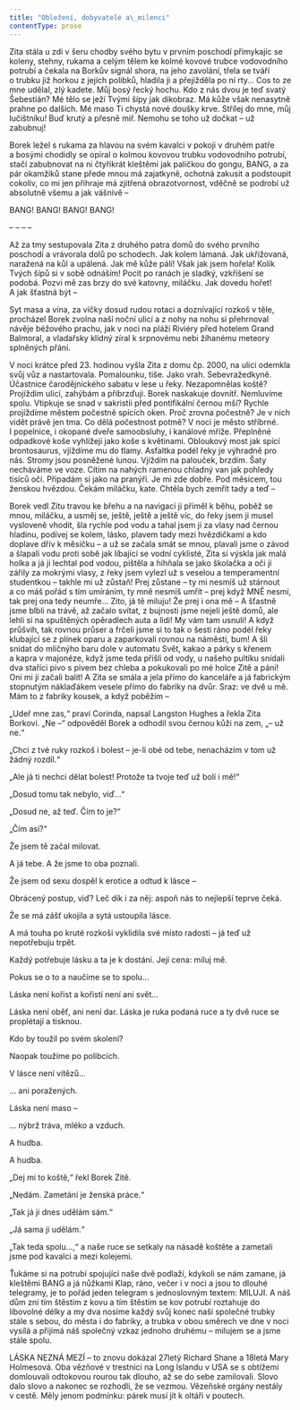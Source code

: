 ```yaml
---
title: "Obležení, dobyvatelé a\_milenci"
contentType: prose
---
```


  

Zita stála u zdi v šeru chodby svého bytu v prvním poschodí přimykajíc se koleny, stehny, rukama a celým tělem ke kolmé kovové trubce vodovodního potrubí a čekala na Borkův signál shora, na jeho zavolání, třela se tváří o trubku již horkou z jejích polibků, hladila ji a přejížděla po ní rty… Cos to ze mne udělal, zlý kadete. Můj bosý řecký hochu. Kdo z nás dvou je teď svatý Šebestián? Mé tělo se ježí Tvými šípy jak dikobraz. Má kůže však nenasytně prahne po dalších. Mé maso Ti chystá nové doušky krve. Střílej do mne, můj lučištníku! Buď krutý a přesně miř. Nemohu se toho už dočkat – už zabubnuj!

Borek ležel s rukama za hlavou na svém kavalci v pokoji v druhém patře a bosými chodidly se opíral o kolmou kovovou trubku vodovodního potrubí, stačí zabubnovat na ni čtyřikrát kleštěmi jak paličkou do gongu, BANG, a za pár okamžiků stane přede mnou má zajatkyně, ochotná zakusit a podstoupit cokoliv, co mi jen přihraje má zjitřená obrazotvornost, vděčně se podrobí už absolutně všemu a jak vášnivě –

BANG! BANG! BANG! BANG!

– – – –

Až za tmy sestupovala Zita z druhého patra domů do svého prvního poschodí a vrávorala dolů po schodech. Jak kolem lámaná. Jak ukřižovaná, naražená na kůl a upálená. Jak mě kůže pálí! Však jak jsem hořela! Kolik Tvých šípů si v sobě odnáším! Pocit po ranách je sladký, vzkříšení se podobá. Pozvi mě zas brzy do své katovny, miláčku. Jak dovedu hořet! A jak šťastná být –

Syt masa a vína, za víčky dosud rudou rotaci a doznívající rozkoš v těle, procházel Borek zvolna naší noční ulicí a z nohy na nohu si přehrnoval návěje béžového prachu, jak v noci na pláži Riviéry před hotelem Grand Balmoral, a vladařsky klidný zíral k srpnovému nebi žíhanému meteory splněných přání.

V noci krátce před 23. hodinou vyšla Zita z domu čp. 2000, na ulici odemkla svůj vůz a nastartovala. Pomalounku, tiše. Jako vrah. Sebevražedkyně. Účastnice čarodějnického sabatu v lese u řeky. Nezapomnělas koště? Projíždím ulicí, zahýbám a přibrzďuji. Borek naskakuje dovnitř. Nemluvíme spolu. Vtipkuje se snad v sakristii před pontifikální černou mší? Rychle projíždíme městem počestně spících oken. Proč zrovna počestně? Je v nich vidět právě jen tma. Co dělá počestnost potmě? V noci je město stříbrné. I popelnice, i okopané dveře samoobsluhy, i kanálové mříže. Přeplněné odpadkové koše vyhlížejí jako koše s květinami. Obloukový most jak spící brontosaurus, vjíždíme mu do tlamy. Asfaltka podél řeky je výhradně pro nás. Stromy jsou posněžené lunou. Vjíždím na palouček, brzdím. Šaty necháváme ve voze. Cítím na nahých ramenou chladný van jak pohledy tisíců očí. Připadám si jako na pranýři. Je mi zde dobře. Pod měsícem, tou ženskou hvězdou. Čekám miláčku, kate. Chtěla bych zemřít tady a teď –

Borek vedl Zitu travou ke břehu a na navigaci ji přiměl k běhu, poběž se mnou, miláčku, a usměj se, ještě, ještě a ještě víc, do řeky jsem ji musel vysloveně vhodit, šla rychle pod vodu a tahal jsem ji za vlasy nad černou hladinu, podívej se kolem, lásko, plavem tady mezi hvězdičkami a kdo doplave dřív k měsíčku – a už se začala smát se mnou, plavali jsme o závod a šlapali vodu proti sobě jak líbající se vodní cyklisté, Zita si výskla jak malá holka a já ji lechtal pod vodou, pištěla a hihňala se jako školačka a oči jí zářily za mokrými vlasy, z řeky jsem vylezl už s veselou a temperamentní studentkou – takhle mi už zůstaň! Prej zůstane – ty mi nesmíš už stárnout a co máš pořád s tím umíráním, ty mně nesmíš umřít – prej když MNĚ nesmí, tak prej ona tedy neumře… Zito, já tě miluju! Že prej i ona mě – A šťastně jsme blbli na trávě, až začalo svítat, z bujnosti jsme nejeli ještě domů, ale lehli si na spuštěných opěradlech auta a lidi! My vám tam usnuli! A když průšvih, tak rovnou průser a frčeli jsme si to tak o šesti ráno podél řeky klubající se z plínek oparu a zaparkovali rovnou na náměstí, bum! A šli snídat do mlíčnýho baru dole v automatu Svět, kakao a párky s křenem a kapra v majonéze, když jsme teda přišli od vody, u našeho pultíku snídali dva staříci pivo s pivem bez chleba a pokukovali po mé holce Zitě a páni! Oni mi ji začali balit! A Zita se smála a jela přímo do kanceláře a já fabrickým stopnutým náklaďákem vesele přímo do fabriky na dvůr. Sraz: ve dvě u mě. Mám to z fabriky kousek, a když poběžím –

„Udeř mne zas,“ praví Corinda, napsal Langston Hughes a řekla Zita Borkovi. „Ne –“ odpověděl Borek a odhodil svou černou kůži na zem, „– už ne.“

„Chci z tvé ruky rozkoš i bolest – je-li obé od tebe, nenacházím v tom už žádný rozdíl.“

„Ale já ti nechci dělat bolest! Protože ta tvoje teď už bolí i mě!“

„Dosud tomu tak nebylo, viď…“

„Dosud ne, až teď. Čím to je?“

„Čím asi?“

Že jsem tě začal milovat.

A já tebe. A že jsme to oba poznali.

Že jsem od sexu dospěl k erotice a odtud k lásce –

Obrácený postup, viď? Leč dík i za něj: aspoň nás to nejlepší teprve čeká.

Že se má zášť ukojila a sytá ustoupila lásce.

A má touha po kruté rozkoši vyklidila své místo radosti – já teď už nepotřebuju trpět.

Každý potřebuje lásku a ta je k dostání. Její cena: miluj mě.

Pokus se o to a naučíme se to spolu…

Láska není kořist a kořistí není ani svět…

Láska není oběť, ani není dar. Láska je ruka podaná ruce a ty dvě ruce se proplétají a tisknou.

Kdo by toužil po svém skolení?

Naopak toužíme po polibcích.

V lásce není vítězů…

… ani poražených.

Láska není maso –

… nýbrž tráva, mléko a vzduch.

A hudba.

A hudba.

„Dej mi to koště,“ řekl Borek Zitě.

„Nedám. Zametání je ženská práce.“

„Tak já ji dnes udělám sám.“

„Já sama ji udělám.“

„Tak teda spolu…,“ a naše ruce se setkaly na násadě koštěte a zametali jsme pod kavalci a mezi kolejemi.

Ťukáme si na potrubí spojující naše dvě podlaží, kdykoli se nám zamane, já kleštěmi BANG a já nůžkami Klap, ráno, večer i v noci a jsou to dlouhé telegramy, je to pořád jeden telegram s jednoslovným textem: MILUJI. A náš dům zní tím štěstím z kovu a tím štěstím se kov potrubí roztahuje do libovolné délky a my dva nosíme každý svůj konec naší společné trubky stále s sebou, do města i do fabriky, a trubka v obou směrech ve dne v noci vysílá a přijímá náš společný vzkaz jednoho druhému – milujem se a jsme stále spolu.

  

LÁSKA NEZNÁ MEZÍ – to znovu dokázal 27letý Richard Shane a 18letá Mary Holmesová. Oba vězňové v trestnici na Long Islandu v USA se s obtížemi domlouvali odtokovou rourou tak dlouho, až se do sebe zamilovali. Slovo dalo slovo a nakonec se rozhodli, že se vezmou. Vězeňské orgány nestály v cestě. Měly jenom podmínku: párek musí jít k oltáři v poutech.
